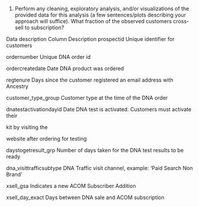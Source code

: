 1. Perform any cleaning, exploratory analysis, and/or visualizations of the provided
data for this analysis (a few sentences/plots describing your approach will suffice).
What fraction of the observed customers cross-sell to subscription?




Data description
Column Description
prospectid Unique identifier for customers

ordernumber Unique DNA order id

ordercreatedate Date DNA product was ordered

regtenure Days since the customer registered an email address with Ancestry

customer_type_group Customer type at the time of the DNA order

dnatestactivationdayid Date DNA test is activated. Customers must activate their

kit by visiting the

website after ordering for testing

daystogetresult_grp Number of days taken for the DNA test results to be ready

dna_visittrafficsubtype DNA Traffic visit channel, example: ‘Paid Search Non
Brand’

xsell_gsa Indicates a new ACOM Subscriber Addition

xsell_day_exact Days between DNA sale and ACOM subscription
